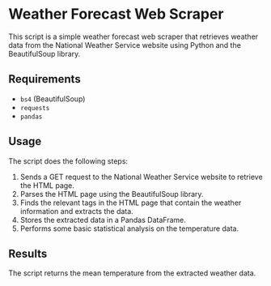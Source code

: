 # Weather Forecast Web Scraper

This script is a simple weather forecast web scraper that retrieves weather data from the National Weather Service website using Python and the BeautifulSoup library.

## Requirements
- `bs4` (BeautifulSoup)
- `requests`
- `pandas`

## Usage
The script does the following steps:
1. Sends a GET request to the National Weather Service website to retrieve the HTML page.
2. Parses the HTML page using the BeautifulSoup library.
3. Finds the relevant tags in the HTML page that contain the weather information and extracts the data.
4. Stores the extracted data in a Pandas DataFrame.
5. Performs some basic statistical analysis on the temperature data.

## Results
The script returns the mean temperature from the extracted weather data.
